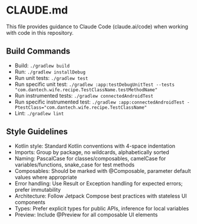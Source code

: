 # CLAUDE.md

This file provides guidance to Claude Code (claude.ai/code) when working with code in this repository.

## Build Commands
- Build: `./gradlew build`
- Run: `./gradlew installDebug`
- Run unit tests: `./gradlew test`
- Run specific unit test: `./gradlew :app:testDebugUnitTest --tests "com.dantech.wife.recipe.TestClassName.testMethodName"`
- Run instrumented tests: `./gradlew connectedAndroidTest`
- Run specific instrumented test: `./gradlew :app:connectedAndroidTest -PtestClass="com.dantech.wife.recipe.TestClassName"`
- Lint: `./gradlew lint`

## Style Guidelines
- Kotlin style: Standard Kotlin conventions with 4-space indentation
- Imports: Group by package, no wildcards, alphabetically sorted
- Naming: PascalCase for classes/composables, camelCase for variables/functions, snake_case for test methods
- Composables: Should be marked with @Composable, parameter default values where appropriate
- Error handling: Use Result or Exception handling for expected errors; prefer immutability
- Architecture: Follow Jetpack Compose best practices with stateless UI components
- Types: Prefer explicit types for public APIs, inference for local variables
- Preview: Include @Preview for all composable UI elements